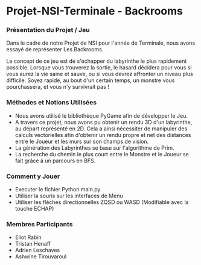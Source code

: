 ﻿# Projet-NSI-Terminale - Backrooms

### Présentation du Projet / Jeu
Dans le cadre de notre Projet de NSI pour l'année de Terminale, nous avons essayé de représenter Les Backrooms.

Le concept de ce jeu est de s'échapper du labyrinthe le plus rapidement possible. Lorsque vous trouverez la sortie, le hasard décidera pour vous si vous aurez la vie saine et sauve, ou si vous devrez affronter un niveau plus difficile. Soyez rapide, au bout d'un certain temps, un monstre vous pourchassera, et vous n'y survivrait pas !

### Méthodes et Notions Utilisées
* Nous avons utilisé le bibliothèque PyGame afin de développer le Jeu.
* A travers ce projet, nous avons pu obtenir un rendu 3D d'un labyrinthe, au départ représenté en 2D. Cela a ainsi nécessiter de manipuler des calculs vectorielles afin d'obtenir un rendu propre et net des distances entre le Joueur et les murs sur son champs de vision.
* La génération des Labyrinthes se base sur l'algorithme de Prim.
* La recherche du chemin le plus court entre le Monstre et le Joueur se fait grâce à un parcours en BFS.

### Comment y Jouer
* Executer le fichier Python main.py
* Utiliser la souris sur les interfaces de Menu
* Utiliser les flèches directionnelles ZQSD ou WASD (Modifiable avec la touche ECHAP)

### Membres Participants
* Eliot Rabin
* Tristan Henaff
* Adrien Leschaves
* Ashwine Tirouvaroul
